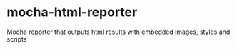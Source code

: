 # mocha-html-reporter
Mocha reporter that outputs html results with embedded images, styles and scripts
